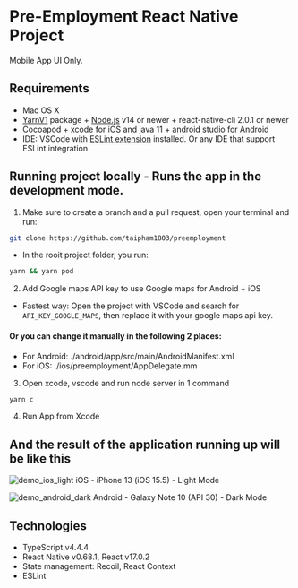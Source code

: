 # Pre-Employment React Native Project

Mobile App UI Only.

## Requirements

- Mac OS X
- [YarnV1](https://yarnpkg.com/) package + [Node.js](https://nodejs.org/) v14 or newer + react-native-cli 2.0.1 or newer
- Cocoapod + xcode for iOS and java 11 + android studio for Android
- IDE: VSCode with [ESLint extension](https://marketplace.visualstudio.com/items?itemName=dbaeumer.vscode-eslint) installed. Or any IDE that support ESLint integration.


## Running project locally - Runs the app in the development mode.



1. Make sure to create a branch and a pull request, open your terminal and run:

```sh
git clone https://github.com/taipham1803/preemployment
```
- In the rooit project folder, you run:

```sh
yarn && yarn pod
```

2. Add Google maps API key to use Google maps for Android + iOS

- Fastest way: Open the project with VSCode and search for `API_KEY_GOOGLE_MAPS`, then replace it with your google maps api key.

#### Or you can change it manually in the following 2 places:

- For Android: ./android/app/src/main/AndroidManifest.xml
- For iOS: ./ios/preemployment/AppDelegate.mm

3. Open xcode, vscode and run node server in 1 command

```sh 
yarn c
```

4. Run App from Xcode

## And the result of the application running up will be like this

![demo_ios_light](https://user-images.githubusercontent.com/23112684/178327931-541d5c87-29ec-4c09-8977-1ee0d1a578e9.png)
iOS - iPhone 13 (iOS 15.5) - Light Mode

![demo_android_dark](https://user-images.githubusercontent.com/23112684/178328018-9618cb1a-c414-4f2e-9d7f-ad1f10ac9d9c.png)
Android - Galaxy Note 10 (API 30) - Dark Mode

## Technologies

- TypeScript v4.4.4
- React Native v0.68.1, React v17.0.2
- State management: Recoil, React Context
- ESLint
